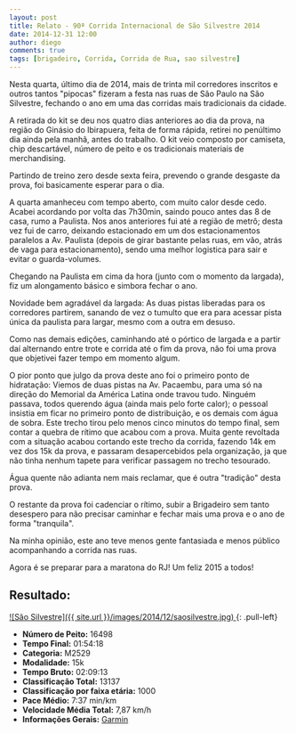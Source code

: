 ```yaml
---
layout: post
title: Relato - 90ª Corrida Internacional de São Silvestre 2014
date: 2014-12-31 12:00
author: diego
comments: true
tags: [brigadeiro, Corrida, Corrida de Rua, sao silvestre]
---
```


Nesta quarta, último dia de 2014, mais de trinta mil corredores inscritos e outros tantos "pipocas" fizeram a festa nas ruas de São Paulo na São Silvestre, fechando o ano em uma das corridas mais tradicionais da cidade.

A retirada do kit se deu nos quatro dias anteriores ao dia da prova, na região do Ginásio do Ibirapuera, feita de forma rápida, retirei no penúltimo dia ainda pela manhã, antes do trabalho. O kit veio composto por camiseta, chip descartável, número de peito e os tradicionais materiais de merchandising.

Partindo de treino zero desde sexta feira, prevendo o grande desgaste da prova, foi basicamente esperar para o dia.

A quarta amanheceu com tempo aberto, com muito calor desde cedo. Acabei acordando por volta das 7h30min, saindo pouco antes das 8 de casa, rumo a Paulista. Nos anos anteriores fui até a região de metrô; desta vez fui de carro, deixando estacionado em um dos estacionamentos paralelos a Av. Paulista (depois de girar bastante pelas ruas, em vão, atrás de vaga para estacionamento), sendo uma melhor logistica para sair e evitar o guarda-volumes.

Chegando na Paulista em cima da hora (junto com o momento da largada), fiz um alongamento básico e simbora fechar o ano.

Novidade bem agradável da largada: As duas pistas liberadas para os corredores partirem, sanando de vez o tumulto que era para acessar pista única da paulista para largar, mesmo com a outra em desuso.

Como nas demais edições, caminhando até o pórtico de largada e a partir daí alternando entre trote e corrida até o fim da prova, não foi uma prova que objetivei fazer tempo em momento algum.

O pior ponto que julgo da prova deste ano foi o primeiro ponto de hidratação: Viemos de duas pistas na Av. Pacaembu, para uma só na direção do Memorial da América Latina onde travou tudo. Ninguém passava, todos querendo água (ainda mais pelo forte calor); o pessoal insistia em ficar no primeiro ponto de distribuição, e os demais com água de sobra. Este trecho tirou pelo menos cinco minutos do tempo final, sem contar a quebra de rítimo que acabou com a prova. Muita gente revoltada com a situação acabou cortando este trecho da corrida, fazendo 14k em vez dos 15k da prova, e passaram desapercebidos pela organização, ja que não tinha nenhum tapete para verificar passagem no trecho tesourado.

Água quente não adianta nem mais reclamar, que é outra "tradição" desta prova.

O restante da prova foi cadenciar o rítimo, subir a Brigadeiro sem tanto desespero para não precisar caminhar e fechar mais uma prova e o ano de forma "tranquila".

Na minha opinião, este ano teve menos gente fantasiada e menos público acompanhando a corrida nas ruas.

Agora é se preparar para a maratona do RJ! Um feliz 2015 a todos!

## Resultado:

<a href="/images/2014/12/saosilvestre_big.jpg">
![São Silvestre]({{ site.url }}/images/2014/12/saosilvestre.jpg)
</a>
{: .pull-left}

* **Número de Peito:** 16498
* **Tempo Final:** 01:54:18
* **Categoria:** M2529
* **Modalidade:** 15k
* **Tempo Bruto:** 02:09:13
* **Classificação Total:** 13137
* **Classificação por faixa etária:** 1000
* **Pace Médio:** 7:37 min/km
* **Velocidade Média Total:** 7,87 km/h
* **Informações Gerais:** <a href="http://connect.garmin.com/modern/activity/663710686">Garmin</a>

